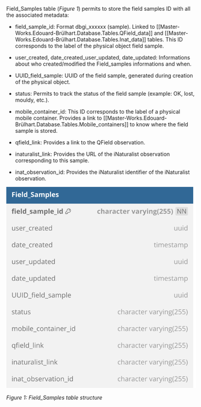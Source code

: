 Field_Samples table (*Figure 1*) permits to store the field samples ID with all the associated metadata:

- field_sample_id: Format dbgi_xxxxxx (sample). Linked to [[Master-Works.Edouard-Brülhart.Database.Tables.QField_data]] and [[Master-Works.Edouard-Brülhart.Database.Tables.Inat_data]] tables. This ID corresponds to the label of the physical object field sample.

- user_created, date_created_user_updated, date_updated: Informations about who created/modified the Field_samples informations and when.

- UUID_field_sample: UUID of the field sample, generated during creation of the physical object.

- status: Permits to track the status of the field sample (example: OK, lost, mouldy, etc.).

- mobile_container_id: This ID corresponds to the label of a physical mobile container. Provides a link to [[Master-Works.Edouard-Brülhart.Database.Tables.Mobile_containers]] to know where the field sample is stored.

- qfield_link: Provides a link to the QField observation.

- inaturalist_link: Provides the URL of the iNaturalist observation corresponding to this sample.

- inat_observation_id: Provides the iNaturalist identifier of the iNaturalist observation.

![image import](assets/images_bruelhed/field_samples.svg)

*Figure 1: Field_Samples table structure*